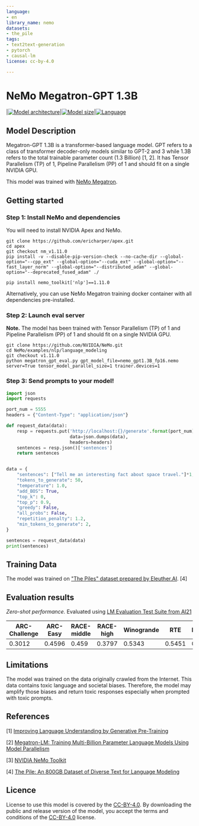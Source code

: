 ```yaml
---
language:
- en
library_name: nemo
datasets:
- the_pile
tags:
- text2text-generation
- pytorch
- causal-lm
license: cc-by-4.0

---
```

# NeMo Megatron-GPT 1.3B

<style>
img {
 display: inline;
}
</style>

|[![Model architecture](https://img.shields.io/badge/Model%20Arch-Transformer%20Decoder-green)](#model-architecture)|[![Model size](https://img.shields.io/badge/Params-1.3B-green)](#model-architecture)|[![Language](https://img.shields.io/badge/Language-en--US-lightgrey#model-badge)](#datasets)


## Model Description

Megatron-GPT 1.3B is a transformer-based language model. GPT refers to a class of transformer decoder-only models similar to GPT-2 and 3 while 1.3B refers to the total trainable parameter count (1.3 Billion) [1, 2]. It has Tensor Parallelism (TP) of 1, Pipeline Parallelism (PP) of 1 and should fit on a single NVIDIA GPU.

This model was trained with [NeMo Megatron](https://docs.nvidia.com/deeplearning/nemo/user-guide/docs/en/stable/nlp/nemo_megatron/intro.html).


## Getting started

### Step 1: Install NeMo and dependencies

You will need to install NVIDIA Apex and NeMo. 

```
git clone https://github.com/ericharper/apex.git
cd apex
git checkout nm_v1.11.0
pip install -v --disable-pip-version-check --no-cache-dir --global-option="--cpp_ext" --global-option="--cuda_ext" --global-option="--fast_layer_norm" --global-option="--distributed_adam" --global-option="--deprecated_fused_adam" ./
```

```
pip install nemo_toolkit['nlp']==1.11.0
``` 

Alternatively, you can use NeMo Megatron training docker container with all dependencies pre-installed.

### Step 2: Launch eval server 

**Note.** The model has been trained with Tensor Parallelism (TP) of 1 and Pipeline Parallelism (PP) of 1 and should fit on a single NVIDIA GPU.

```
git clone https://github.com/NVIDIA/NeMo.git 
cd NeMo/examples/nlp/language_modeling
git checkout v1.11.0
python megatron_gpt_eval.py gpt_model_file=nemo_gpt1.3B_fp16.nemo server=True tensor_model_parallel_size=1 trainer.devices=1
```

### Step 3: Send prompts to your model!
```python
import json
import requests

port_num = 5555
headers = {"Content-Type": "application/json"}

def request_data(data):
    resp = requests.put('http://localhost:{}/generate'.format(port_num),
                        data=json.dumps(data),
                        headers=headers)
    sentences = resp.json()['sentences']
    return sentences


data = {
    "sentences": ["Tell me an interesting fact about space travel."]*1,
    "tokens_to_generate": 50,
    "temperature": 1.0,
    "add_BOS": True,
    "top_k": 0,
    "top_p": 0.9,
    "greedy": False,
    "all_probs": False,
    "repetition_penalty": 1.2,
    "min_tokens_to_generate": 2,
}

sentences = request_data(data)
print(sentences)
```


## Training Data

The model was trained on ["The Piles" dataset prepared by Eleuther.AI](https://pile.eleuther.ai/). [4]

## Evaluation results

*Zero-shot performance.* Evaluated using [LM Evaluation Test Suite from AI21](https://github.com/AI21Labs/lm-evaluation)

| ARC-Challenge	| ARC-Easy | RACE-middle | RACE-high | Winogrande | RTE | BoolQA | HellaSwag | PiQA |
| ------------- | -------- | ----------- | --------- | ---------- | --- | ------ | --------- | ---- |
| 0.3012        | 0.4596  | 0.459       | 0.3797    | 0.5343     | 0.5451 | 0.5979 | 0.4443 | 0.6834 | 

## Limitations

The model was trained on the data originally crawled from the Internet. This data contains toxic language and societal biases. Therefore, the model may amplify those biases and return toxic responses especially when prompted with toxic prompts.   

## References

[1] [Improving Language Understanding by Generative Pre-Training](https://s3-us-west-2.amazonaws.com/openai-assets/research-covers/language-unsupervised/language_understanding_paper.pdf)

[2] [Megatron-LM: Training Multi-Billion Parameter Language Models Using Model Parallelism](https://arxiv.org/pdf/1909.08053.pdf)

[3] [NVIDIA NeMo Toolkit](https://github.com/NVIDIA/NeMo)

[4] [The Pile: An 800GB Dataset of Diverse Text for Language Modeling](https://arxiv.org/abs/2101.00027)

## Licence

License to use this model is covered by the [CC-BY-4.0](https://creativecommons.org/licenses/by/4.0/). By downloading the public and release version of the model, you accept the terms and conditions of the [CC-BY-4.0](https://creativecommons.org/licenses/by/4.0/) license.
